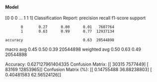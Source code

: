 #### Model
[0 0 0 ... 1 1 1]
Classification Report:
              precision    recall  f1-score   support

           0       0.27      0.00      0.01   7607764
           1       0.63      0.99      0.77  12937134

    accuracy                           0.63  20544898
   macro avg       0.45      0.50      0.39  20544898
weighted avg       0.50      0.63      0.49  20544898

Accuracy: 0.627127961404335
Confusion Matrix:
[[   30315  7577449]
 [   83169 12853965]]
Confusion Matrix (%):
[[ 0.14755488 36.88238803]
 [ 0.40481583 62.56524126]]
